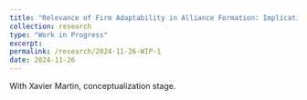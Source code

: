 ```yaml
---
title: "Relevance of Firm Adaptability in Alliance Formation: Implications from the U.S. Console Video Game Industry."
collection: research
type: "Work in Progress"
excerpt:
permalink: /research/2024-11-26-WIP-1
date: 2024-11-26
---
```


With Xavier Martin, conceptualization stage.